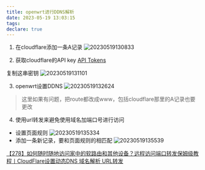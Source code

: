 ```yaml
---
title: openwrt进行DDNS解析
date: 2023-05-19 13:03:15
tags:
declare: true
---
```

1. 在cloudflare添加一条A记录<!--more-->
![20230519130833](https://cdn.jsdelivr.net/gh/Corner430/Picture/images/20230519130833.png)

2. 获取cloudflare的API key
[API Tokens](https://dash.cloudflare.com/profile/api-tokens)

复制这串密钥
![20230519131101](https://cdn.jsdelivr.net/gh/Corner430/Picture/images/20230519131101.png)

3. openwrt设置DDNS
![20230519132624](https://cdn.jsdelivr.net/gh/Corner430/Picture/images/20230519132624.png)

> 这里如果有问题，把route都改成www，包括cloudflare那里的A记录也要更改

4. 使用url转发来避免使用域名加端口号进行访问
- 设置页面规则
![20230519135334](https://cdn.jsdelivr.net/gh/Corner430/Picture/images/20230519135334.png)
- 添加一条新记录，要和页面规则的相匹配
![20230519135539](https://cdn.jsdelivr.net/gh/Corner430/Picture/images/20230519135539.png)

[【278】如何随时随地访问家中的软路由和其他设备？远程访问端口转发保姆级教程丨CloudFlare设置动态DNS 域名解析 URL转发](https://youtu.be/Y0HGp94eHGU?t=889)